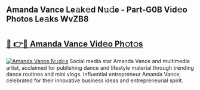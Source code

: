 ## Amanda Vance Le𝚊k𝚎d N𝚞𝚍e - Part-G0B Vid𝚎o Photos Le𝚊ks WvZB8

# <h2><a href="http://fbcmro.evod.top/?m=Amanda+Vance">🔗 👉🔴 Amanda Vance Vid𝚎o Ph𝚘t𝚘s</a></h2>

[![Amanda Vance N𝚞d𝚎s](https://i.imgur.com/8V9OHl7.gif)](http://fbcmro.evod.top/?m=Amanda+Vance)
Social media star Amanda Vance and multimedia artist, acclaimed for publishing dance and lifestyle material through trending dance routines and mini vlogs. Influential entrepreneur Amanda Vance, celebrated for their innovative business ideas and entrepreneurial spirit. 

